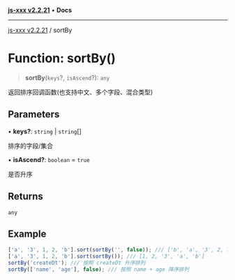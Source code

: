 [**js-xxx v2.2.21**](../README.md) • **Docs**

***

[js-xxx v2.2.21](../README.md) / sortBy

# Function: sortBy()

> **sortBy**(`keys`?, `isAscend`?): `any`

返回排序回调函数(也支持中文、多个字段、混合类型)

## Parameters

• **keys?**: `string` \| `string`[]

排序的字段/集合

• **isAscend?**: `boolean` = `true`

是否升序

## Returns

`any`

## Example

```ts
['a', '3', 1, 2, 'b'].sort(sortBy('', false)); /// ['b', 'a', '3', 2, 1]
['a', '3', 1, 2, 'b'].sort(sortBy()); /// [1, 2, '3', 'a', 'b']
sortBy('createDt'); /// 按照 createDt 升序排列
sortBy(['name', 'age'], false); /// 按照 name + age 降序排列
```
